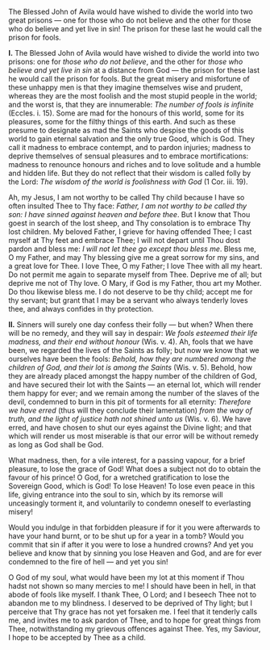 
The Blessed John of Avila would have wished to divide the world into two great prisons — one for those who do not believe and the other for those who do believe and yet live in sin! The prison for these last he would call the prison for fools.

**I\.** The Blessed John of Avila would have wished to divide the world into two prisons: one for *those who do not believe*, and the other for *those who believe and yet live in sin* at a distance from God — the prison for these last he would call the prison for fools. But the great misery and misfortune of these unhappy men is that they imagine themselves wise and prudent, whereas they are the most foolish and the most stupid people in the world; and the worst is, that they are innumerable: *The number of fools is infinite* (Eccles. i. 15). Some are mad for the honours of this world, some for its pleasures, some for the filthy things of this earth. And such as these presume to designate as mad the Saints who despise the goods of this world to gain eternal salvation and the only true Good, which is God. They call it madness to embrace contempt, and to pardon injuries; madness to deprive themselves of sensual pleasures and to embrace mortifications: madness to renounce honours and riches and to love solitude and a humble and hidden life. But they do not reflect that their wisdom is called folly by the Lord: *The wisdom of the world is foolishness with God* (1 Cor. iii. 19).

Ah, my Jesus, I am not worthy to be called Thy child because I have so often insulted Thee to Thy face: *Father, I am not worthy to be called thy son: I have sinned against heaven and before thee*. But I know that Thou goest in search of the lost sheep, and Thy consolation is to embrace Thy lost children. My beloved Father, I grieve for having offended Thee; I cast myself at Thy feet and embrace Thee; I will not depart until Thou dost pardon and bless me: *I will not let thee go except thou bless me*. Bless me, O my Father, and may Thy blessing give me a great sorrow for my sins, and a great love for Thee. I love Thee, O my Father; I love Thee with all my heart. Do not permit me again to separate myself from Thee. Deprive me of all; but deprive me not of Thy love. O Mary, if God is my Father, thou art my Mother. Do thou likewise bless me. I do not deserve to be thy child; accept me for thy servant; but grant that I may be a servant who always tenderly loves thee, and always confides in thy protection.

**II\.** Sinners will surely one day confess their folly — but when? When there will be no remedy, and they will say in despair: *We fools esteemed their life madness, and their end without honour* (Wis. v. 4). Ah, fools that we have been, we regarded the lives of the Saints as folly; but now we know that we ourselves have been the fools: *Behold, how they are numbered among the children of God, and their lot is among the Saints* (Wis. v. 5). Behold, how they are already placed amongst the happy number of the children of God, and have secured their lot with the Saints — an eternal lot, which will render them happy for ever; and we remain among the number of the slaves of the devil, condemned to burn in this pit of torments for all eternity: *Therefore we have erred* (thus will they conclude their lamentation) *from the way of truth, and the light of justice hath not shined unto us* (Wis. v. 6). We have erred, and have chosen to shut our eyes against the Divine light; and that which will render us most miserable is that our error will be without remedy as long as God shall be God.

What madness, then, for a vile interest, for a passing vapour, for a brief pleasure, to lose the grace of God! What does a subject not do to obtain the favour of his prince! O God, for a wretched gratification to lose the Sovereign Good, which is God! To lose Heaven! To lose even peace in this life, giving entrance into the soul to sin, which by its remorse will unceasingly torment it, and voluntarily to condemn oneself to everlasting misery!

Would you indulge in that forbidden pleasure if for it you were afterwards to have your hand burnt, or to be shut up for a year in a tomb? Would you commit that sin if after it you were to lose a hundred crowns? And yet you believe and know that by sinning you lose Heaven and God, and are for ever condemned to the fire of hell — and yet you sin!

O God of my soul, what would have been my lot at this moment if Thou hadst not shown so many mercies to me! I should have been in hell, in that abode of fools like myself. I thank Thee, O Lord; and I beseech Thee not to abandon me to my blindness. I deserved to be deprived of Thy light; but I perceive that Thy grace has not yet forsaken me. I feel that it tenderly calls me, and invites me to ask pardon of Thee, and to hope for great things from Thee, notwithstanding my grievous offences against Thee. Yes, my Saviour, I hope to be accepted by Thee as a child.

